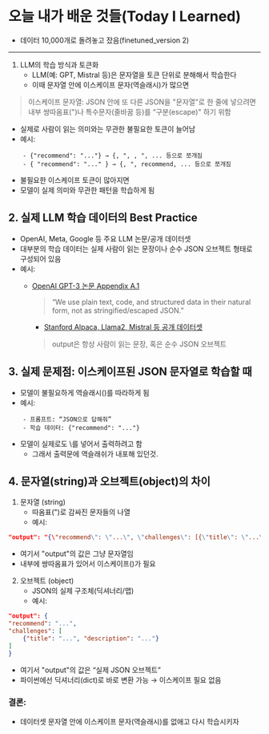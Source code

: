 # 오늘 내가 배운 것들(Today I Learned)

- 데이터 10,000개로 돌려놓고 잤음(finetuned_version 2)

---

1. LLM의 학습 방식과 토큰화
    - LLM(예: GPT, Mistral 등)은 문자열을 토큰 단위로 분해해서 학습한다
    - 이때 문자열 안에 이스케이프 문자(역슬래시)가 많으면

> 이스케이프 문자열: 
> JSON 안에 또 다른 JSON을 "문자열"로 한 줄에 넣으려면 내부 쌍따옴표(")나 특수문자(줄바꿈 등)를 “구분(escape)" 하기 위함

- 실제로 사람이 읽는 의미와는 무관한 불필요한 토큰이 늘어남
- 예시:

```plaintext
    - {"recommend": "..."} → {, ", , ", ... 등으로 쪼개짐
    - { "recommend": "..." } → {, ", recommend, ... 등으로 쪼개짐
```

- 불필요한 이스케이프 토큰이 많아지면
- 모델이 실제 의미와 무관한 패턴을 학습하게 됨

## 2. 실제 LLM 학습 데이터의 Best Practice

- OpenAI, Meta, Google 등 주요 LLM 논문/공개 데이터셋
- 대부분의 학습 데이터는 실제 사람이 읽는 문장이나 순수 JSON 오브젝트 형태로 구성되어 있음
- 예시:
  - [OpenAI GPT-3 논문 Appendix A.1](https://arxiv.org/abs/2005.14165)

    > “We use plain text, code, and structured data in their natural form, not as stringified/escaped JSON.”

    - [Stanford Alpaca, Llama2, Mistral 등 공개 데이터셋](https://github.com/tatsu-lab/stanford_alpaca)

    > output은 항상 사람이 읽는 문장, 혹은 순수 JSON 오브젝트

## 3. 실제 문제점: 이스케이프된 JSON 문자열로 학습할 때

- 모델이 불필요하게 역슬래시()를 따라하게 됨
- 예시:

```plaintext
    - 프롬프트: “JSON으로 답해줘”
    - 학습 데이터: {"recommend": "..."}
```

- 모델이 실제로도 \를 넣어서 출력하려고 함
  - 그래서 출력문에 역슬래쉬가 내포해 있던것.

## 4. 문자열(string)과 오브젝트(object)의 차이

1. 문자열 (string)
    - 따옴표(")로 감싸진 문자들의 나열
    - 예시:

```json
"output": "{\"recommend\": \"...\", \"challenges\": [{\"title\": \"...\"}]}"
```

- 여기서 "output"의 값은 그냥 문자열임
- 내부에 쌍따옴표가 있어서 이스케이프()가 필요

2. 오브젝트 (object)
    - JSON의 실제 구조체(딕셔너리/맵)
    - 예시:

```json
"output": {
"recommend": "...",
"challenges": [
    {"title": "...", "description": "..."}
]
}
```

- 여기서 "output"의 값은 “실제 JSON 오브젝트”
- 파이썬에선 딕셔너리(dict)로 바로 변환 가능 → 이스케이프 필요 없음

### 결론:

- 데이터셋 문자열 안에 이스케이프 문자(역슬래시)를 없애고 다시 학습시키자
